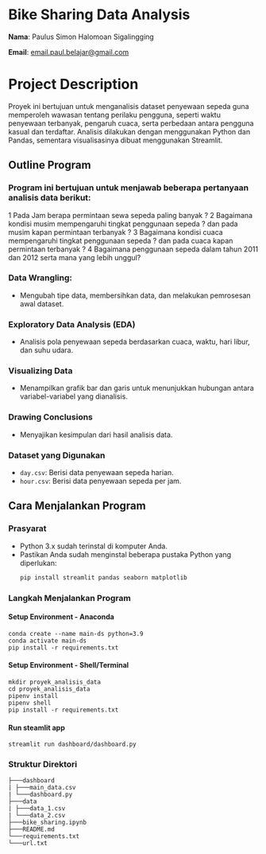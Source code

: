 # Bike Sharing Data Analysis

**Nama**: Paulus Simon Halomoan Sigalingging

**Email**: email.paul.belajar@gmail.com

# Project Description

Proyek ini bertujuan untuk menganalisis dataset penyewaan sepeda guna memperoleh wawasan tentang perilaku pengguna, seperti waktu penyewaan terbanyak, pengaruh cuaca, serta perbedaan antara pengguna kasual dan terdaftar. Analisis dilakukan dengan menggunakan Python dan Pandas, sementara visualisasinya dibuat menggunakan Streamlit.

## Outline Program

### Program ini bertujuan untuk menjawab beberapa pertanyaan analisis data berikut:
1 Pada Jam berapa permintaan sewa sepeda paling banyak ?
2 Bagaimana kondisi musim mempengaruhi tingkat penggunaan sepeda ? dan pada musim kapan permintaan terbanyak ?
3 Bagaimana kondisi cuaca mempengaruhi tingkat penggunaan sepeda ? dan pada cuaca kapan permintaan terbanyak ?
4 Bagaimana penggunaan sepeda dalam tahun 2011 dan 2012 serta mana yang lebih unggul?


### Data Wrangling: 
   - Mengubah tipe data, membersihkan data, dan melakukan pemrosesan awal dataset.
   
### Exploratory Data Analysis (EDA)
   - Analisis pola penyewaan sepeda berdasarkan cuaca, waktu, hari libur, dan suhu udara.

### Visualizing Data
   - Menampilkan grafik bar dan garis untuk menunjukkan hubungan antara variabel-variabel yang dianalisis.

### Drawing Conclusions
   - Menyajikan kesimpulan dari hasil analisis data.

### Dataset yang Digunakan
- `day.csv`: Berisi data penyewaan sepeda harian.
- `hour.csv`: Berisi data penyewaan sepeda per jam.

## Cara Menjalankan Program

### Prasyarat
- Python 3.x sudah terinstal di komputer Anda.
- Pastikan Anda sudah menginstal beberapa pustaka Python yang diperlukan:
  ```bash
  pip install streamlit pandas seaborn matplotlib
  ```

### Langkah Menjalankan Program
#### Setup Environment - Anaconda
```
conda create --name main-ds python=3.9
conda activate main-ds
pip install -r requirements.txt
```

#### Setup Environment - Shell/Terminal
```
mkdir proyek_analisis_data
cd proyek_analisis_data
pipenv install
pipenv shell
pip install -r requirements.txt
```

#### Run steamlit app
```
streamlit run dashboard/dashboard.py
```

### Struktur Direktori
```
├───dashboard
| ├───main_data.csv
| └───dashboard.py
├───data
| ├───data_1.csv
| └───data_2.csv
├───bike_sharing.ipynb
├───README.md
└───requirements.txt
└───url.txt
```
